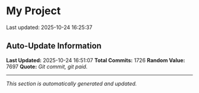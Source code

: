 # My Project


Last updated: 2025-10-24 16:25:37





































































































































































































































































































































































































































































































































































































































































































































































































































































































































































































































































































































































































































































































































































































































































































































































































































































































































































































































































































































































































































































































































































































## Auto-Update Information

**Last Updated:** 2025-10-24 16:51:07
**Total Commits:** 1726
**Random Value:** 7697
**Quote:** _Git commit, git paid._

---
_This section is automatically generated and updated._